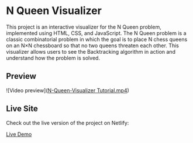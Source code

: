 # N Queen Visualizer

This project is an interactive visualizer for the N Queen problem, implemented using HTML, CSS, and JavaScript. The N Queen problem is a classic combinatorial problem in which the goal is to place N chess queens on an N×N chessboard so that no two queens threaten each other. This visualizer allows users to see the Backtracking algorithm in action and understand how the problem is solved.

## Preview

![Video preview]([N-Queen-Visualizer Tutorial.mp4](https://github.com/Diveshhhhhh/N-Queen-Visualizer/blob/main/N-Queen-Visualizer%20Tutorial.mp4))

## Live Site

Check out the live version of the project on Netlify:

[Live Demo](https://n-queen-visualizer74.netlify.app/)


